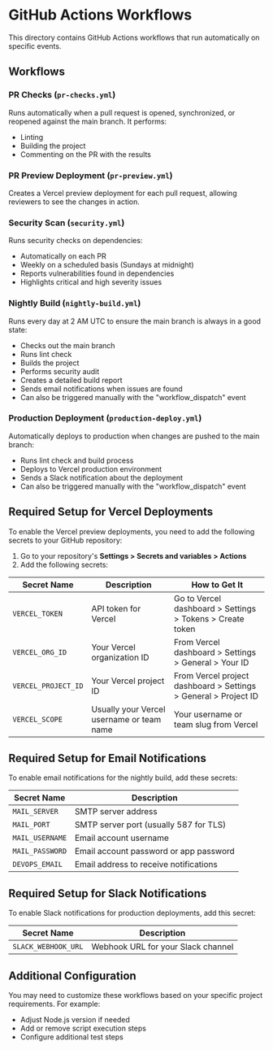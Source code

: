 # GitHub Actions Workflows

This directory contains GitHub Actions workflows that run automatically on specific events.

## Workflows

### PR Checks (`pr-checks.yml`)

Runs automatically when a pull request is opened, synchronized, or reopened against the main branch. It performs:

- Linting
- Building the project
- Commenting on the PR with the results

### PR Preview Deployment (`pr-preview.yml`)

Creates a Vercel preview deployment for each pull request, allowing reviewers to see the changes in action.

### Security Scan (`security.yml`)

Runs security checks on dependencies:
- Automatically on each PR
- Weekly on a scheduled basis (Sundays at midnight)
- Reports vulnerabilities found in dependencies
- Highlights critical and high severity issues

### Nightly Build (`nightly-build.yml`)

Runs every day at 2 AM UTC to ensure the main branch is always in a good state:
- Checks out the main branch
- Runs lint check
- Builds the project
- Performs security audit
- Creates a detailed build report
- Sends email notifications when issues are found
- Can also be triggered manually with the "workflow_dispatch" event

### Production Deployment (`production-deploy.yml`)

Automatically deploys to production when changes are pushed to the main branch:
- Runs lint check and build process
- Deploys to Vercel production environment
- Sends a Slack notification about the deployment
- Can also be triggered manually with the "workflow_dispatch" event

## Required Setup for Vercel Deployments

To enable the Vercel preview deployments, you need to add the following secrets to your GitHub repository:

1. Go to your repository's **Settings > Secrets and variables > Actions**
2. Add the following secrets:

| Secret Name | Description | How to Get It |
|-------------|-------------|--------------|
| `VERCEL_TOKEN` | API token for Vercel | Go to Vercel dashboard > Settings > Tokens > Create token |
| `VERCEL_ORG_ID` | Your Vercel organization ID | From Vercel dashboard > Settings > General > Your ID |
| `VERCEL_PROJECT_ID` | Your Vercel project ID | From Vercel project dashboard > Settings > General > Project ID |
| `VERCEL_SCOPE` | Usually your Vercel username or team name | Your username or team slug from Vercel |

## Required Setup for Email Notifications

To enable email notifications for the nightly build, add these secrets:

| Secret Name | Description |
|-------------|-------------|
| `MAIL_SERVER` | SMTP server address |
| `MAIL_PORT` | SMTP server port (usually 587 for TLS) |
| `MAIL_USERNAME` | Email account username |
| `MAIL_PASSWORD` | Email account password or app password |
| `DEVOPS_EMAIL` | Email address to receive notifications |

## Required Setup for Slack Notifications

To enable Slack notifications for production deployments, add this secret:

| Secret Name | Description |
|-------------|-------------|
| `SLACK_WEBHOOK_URL` | Webhook URL for your Slack channel |

## Additional Configuration

You may need to customize these workflows based on your specific project requirements. For example:

- Adjust Node.js version if needed
- Add or remove script execution steps
- Configure additional test steps 